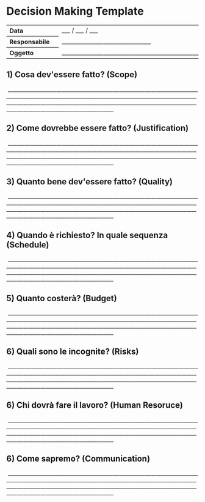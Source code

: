 # Decision Making Template

<table>
    <tr>
        <th align="left">Data<th>
        <td>___ / ___ / ___</td>
    </tr>
    <tr>
        <th align="left">Responsabile<th>
        <td>________________________________</td>
    </tr>
    <tr>
        <th align="left">Oggetto<th>
        <td>__________________________________________________________</td>
    </tr>
</table>

## 1) Cosa dev'essere fatto? (Scope)
 ______________________________________________________________________________________________________________________________________________________________________________________________________________________________________________________________________________________

## 2) Come dovrebbe essere fatto? (Justification)
 ______________________________________________________________________________________________________________________________________________________________________________________________________________________________________________________________________________________

## 3) Quanto bene dev'essere fatto? (Quality)
 ______________________________________________________________________________________________________________________________________________________________________________________________________________________________________________________________________________________

## 4) Quando è richiesto? In quale sequenza (Schedule)
 ______________________________________________________________________________________________________________________________________________________________________________________________________________________________________________________________________________________

## 5) Quanto costerà? (Budget)
 ______________________________________________________________________________________________________________________________________________________________________________________________________________________________________________________________________________________

## 6) Quali sono le incognite? (Risks)
 ______________________________________________________________________________________________________________________________________________________________________________________________________________________________________________________________________________________

## 6) Chi dovrà fare il lavoro? (Human Resoruce)
 ______________________________________________________________________________________________________________________________________________________________________________________________________________________________________________________________________________________

## 6) Come sapremo? (Communication)
 ______________________________________________________________________________________________________________________________________________________________________________________________________________________________________________________________________________________